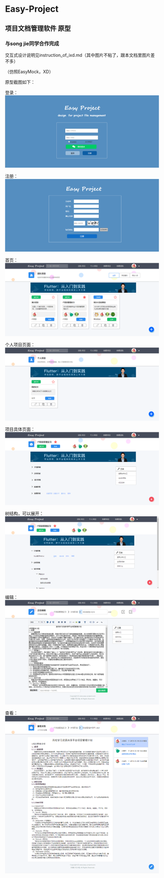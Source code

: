 # Easy-Project
## 项目文档管理软件 原型

### 与song jie同学合作完成

交互式设计说明见instruction_of_ixd.md（其中图片不粘了，跟本文档里图片差不多）

（仿照EasyMock，XD）

原型截图如下：

登录：
![登录](https://github.com/lyric777/Easy-Project/blob/master/pics/1.PNG)

注册：
![注册](https://github.com/lyric777/Easy-Project/blob/master/pics/2.PNG)

首页：
![首页](https://github.com/lyric777/Easy-Project/blob/master/pics/3.PNG)

个人项目页面：
![个人项目](https://github.com/lyric777/Easy-Project/blob/master/pics/4.PNG)

项目具体页面：
![项目具体](https://github.com/lyric777/Easy-Project/blob/master/pics/5.PNG)

树结构，可以展开：
![树结构](https://github.com/lyric777/Easy-Project/blob/master/pics/6.PNG)

编辑：
![编辑](https://github.com/lyric777/Easy-Project/blob/master/pics/7.PNG)

查看：
![查看](https://github.com/lyric777/Easy-Project/blob/master/pics/8.PNG)


